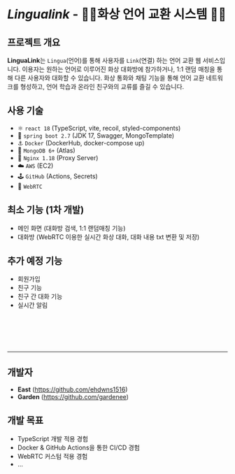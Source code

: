 *Lingualink* - 💁‍♀️화상 언어 교환 시스템 🙆‍♂️
=============

프로젝트 개요
-------------
**LinguaLink**는 `Lingua`(언어)를 통해 사용자를 `Link`(연결) 하는 언어 교환 웹 서비스입니다.
이용자는 원하는 언어로 이루어진 화상 대화방에 참가하거나, 1:1 랜덤 매칭을 통해 다른 사용자와 대화할 수 있습니다.
화상 통화와 채팅 기능을 통해 언어 교환 네트워크를 형성하고, 언어 학습과 온라인 친구와의 교류를 즐길 수 있습니다.

사용 기술
-----

- ⚛️ `react 18` (TypeScript, vite, recoil, styled-components)
- 🌱 `spring boot 2.7` (JDK 17, Swagger, MongoTemplate)
- ⚓️ `Docker` (DockerHub, docker-compose up)
- 🌿 `MongoDB 6+` (Atlas)
- 🚚 `Nginx 1.18` (Proxy Server)
- ☁️ `AWS` (EC2)
- 🕹️ `GitHub` (Actions, Secrets)
- 🎥 `WebRTC`

최소 기능 (1차 개발)
-----

- 메인 화면 (대화방 검색, 1:1 랜덤매칭 기능)
- 대화방 (WebRTC 이용한 실시간 화상 대화, 대화 내용 txt 변환 및 저장)

추가 예정 기능
---

- 회원가입
- 친구 기능
- 친구 간 대화 기능
- 실시간 알림

<br><br>
---------------------
---------------------


개발자
---

- **East** (https://github.com/ehdwns1516)
- **Garden** (https://github.com/gardenee)

개발 목표
---

- TypeScript 개발 적용 경험
- Docker & GitHub Actions을 통한 CI/CD 경험
- WebRTC 커스텀 적용 경험
- ...